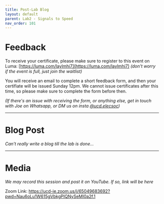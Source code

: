 ```yaml
---
title: Post-Lab Blog
layout: default
parent: Lab2 - Signals to Speed
nav_order: 101
---
```

# Feedback
To receive your certificate, please make sure to register to this event on Luma: [https://luma.com/laylmhi7](https://luma.com/laylmhi7) *(don't worry if the event is full, just join the waitlist)*

You will receive an email to complete a short feedback form, and then your certifiate will be issued Sunday 12pm.
We cannot issue certificates after this time, so please make sure to complete the form before then.

*(If there's an issue with receiving the form, or anything else, get in touch with Joe on Whatsapp, or DM us on insta [@ucd.elecsoc](https://www.instagram.com/ucd.elecsoc/))*

---

# Blog Post
*Can't really write a blog till the lab is done...*

---

# Media
*We may record this session and post it on YouTube. If so, link will be here*

Zoom Link: https://ucd-ie.zoom.us/j/65049683692?pwd=Nau6oLu1W615gVbkgPIQNySeMI0a2f.1